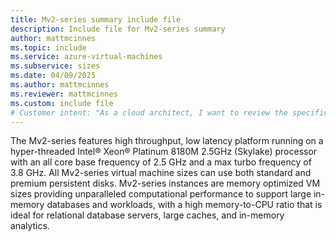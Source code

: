 ```yaml
---
title: Mv2-series summary include file
description: Include file for Mv2-series summary
author: mattmcinnes
ms.topic: include
ms.service: azure-virtual-machines
ms.subservice: sizes
ms.date: 04/09/2025
ms.author: mattmcinnes
ms.reviewer: mattmcinnes
ms.custom: include file
# Customer intent: "As a cloud architect, I want to review the specifications and performance capabilities of the Mv2-series virtual machines, so that I can determine their suitability for deploying memory-intensive applications and large in-memory databases."
---
```

The Mv2-series features high throughput, low latency platform running on a hyper-threaded Intel® Xeon® Platinum 8180M 2.5GHz (Skylake) processor with an all core base frequency of 2.5 GHz and a max turbo frequency of 3.8 GHz. All Mv2-series virtual machine sizes can use both standard and premium persistent disks. Mv2-series instances are memory optimized VM sizes providing unparalleled computational performance to support large in-memory databases and workloads, with a high memory-to-CPU ratio that is ideal for relational database servers, large caches, and in-memory analytics.
